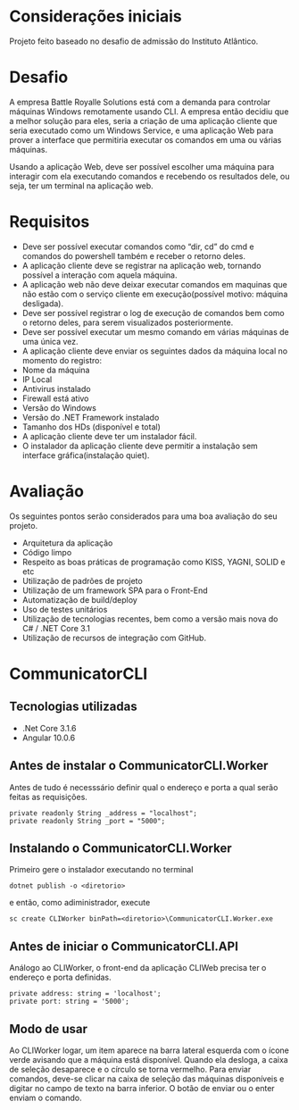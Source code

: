 # Considerações iniciais
Projeto feito baseado no desafio de admissão do Instituto Atlântico.

# Desafio
A empresa Battle Royalle Solutions está com a demanda para controlar máquinas Windows remotamente usando CLI.
A empresa então decidiu que a melhor solução para eles, seria a criação de uma aplicação cliente que seria executado como um Windows Service, e uma aplicação Web para prover a interface que permitiria executar os comandos em uma ou várias máquinas.

Usando a aplicação Web, deve ser possível escolher uma máquina para interagir com ela executando comandos e recebendo os resultados dele, ou seja, ter um terminal na aplicação web.

# Requisitos

- Deve ser possível executar comandos como “dir, cd” do cmd e comandos do powershell também e receber o retorno deles.
- A aplicação cliente deve se registrar na aplicação web, tornando possível a interação com aquela máquina.
- A aplicação web não deve deixar executar comandos em maquinas que não estão com o serviço cliente em execução(possível motivo: máquina desligada).
- Deve ser possível registrar o log de execução de comandos bem como o retorno deles, para serem visualizados posteriormente.
- Deve ser possível executar um mesmo comando em várias máquinas de uma única vez.
- A aplicação cliente deve enviar os seguintes dados da máquina local no momento do registro:
- Nome da máquina
- IP Local
- Antivirus instalado
- Firewall está ativo
- Versão do Windows
- Versão do .NET Framework instalado
- Tamanho dos HDs (disponível e total)
- A aplicação cliente deve ter um instalador fácil.
- O instalador da aplicação cliente deve permitir a instalação sem interface gráfica(instalação quiet).

# Avaliação

Os seguintes pontos serão considerados para uma boa avaliação do seu projeto.

- Arquitetura da aplicação
- Código limpo
- Respeito as boas práticas de programação como KISS, YAGNI, SOLID e etc
- Utilização de padrões de projeto
- Utilização de um framework SPA para o Front-End
- Automatização de build/deploy
- Uso de testes unitários
- Utilização de tecnologias recentes, bem como a versão mais nova do C# / .NET Core 3.1
- Utilização de recursos de integração com GitHub.

# CommunicatorCLI
## Tecnologias utilizadas
- .Net Core 3.1.6
- Angular 10.0.6

## Antes de instalar o CommunicatorCLI.Worker
Antes de tudo é necesssário definir qual o endereço e porta a qual serão feitas as requisições.
```
private readonly String _address = "localhost";
private readonly String _port = "5000";
```
## Instalando o CommunicatorCLI.Worker
Primeiro gere o instalador executando no terminal
```
dotnet publish -o <diretorio>
```
e então, como adiministrador, execute
```
sc create CLIWorker binPath=<diretorio>\CommunicatorCLI.Worker.exe
```
## Antes de iniciar o CommunicatorCLI.API
Análogo ao CLIWorker, o front-end da aplicação CLIWeb precisa ter o endereço e porta definidas.
```
private address: string = 'localhost';
private port: string = '5000';
```

## Modo de usar
Ao CLIWorker logar, um item aparece na barra lateral esquerda com o ícone verde avisando que a máquina está disponível. Quando ela desloga, a caixa de seleção desaparece e o círculo se torna vermelho.
Para enviar comandos, deve-se clicar na caixa de seleção das máquinas disponíveis e digitar no campo de texto na barra inferior. O botão de enviar ou o enter enviam o comando.